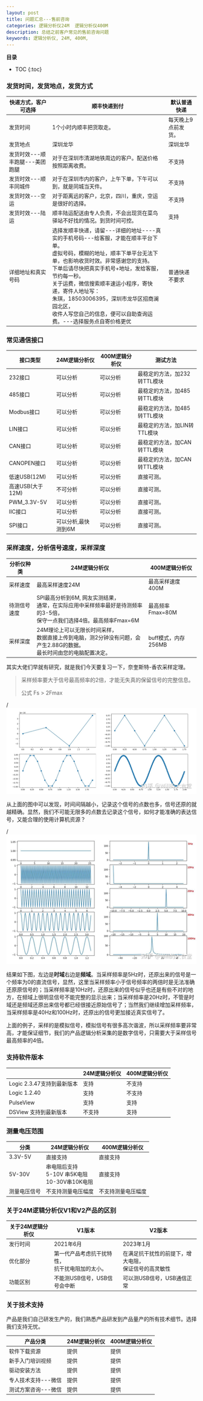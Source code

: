 ```yaml
---
layout: post
title: 问题汇总---售前咨询
categories: 逻辑分析仪24M  逻辑分析仪400M
description: 总结之前客户常见的售前咨询问题
keywords: 逻辑分析仪, 24M, 400M, 
---
```


**目录**

* TOC
{:toc}

### 发货时间，发货地点，发货方式

| 快递方式，客户可选择           | 顺丰快递到付                                                 | 默认普通快递        |
| ------------------------------ | ------------------------------------------------------------ | ------------------- |
| 发货时间                       | 1个小时内顺丰把货取走。                                      | 每天晚上9点前发货。 |
| 发货地点                       | 深圳龙华                                                     | 深圳龙华            |
| 发货时效---顺丰跑腿---美团跑腿 | 对于在深圳市清湖地铁周边的客户。配送价格按照距离收费。       | 不支持              |
| 发货时效---顺丰同城件          | 对于在深圳市内的客户，上午下单，下午可以到，就是同城当天件。 | 不支持              |
| 发货时效---空运                | 对于距离远的客户，北京，四川，重庆，空运是很好的选择。       | 不支持              |
| 发货时效---陆运                | 顺丰陆运配送由专人负责，不会出现货在菜鸟驿站不好找的情况。到货时间可控。 | 支持                |
| 详细地址和真实号码             | 选择发顺丰快递，请留---详细的地址----真实的手机号码---给客服，才能在顺丰平台下单。<br />虚拟号码，模糊的地址，顺丰下单平台无法下单，也影响收货时效。非常感谢您的支持。<br />下单后请尽快把真实手机号+地址，发给客服，节约每一秒。<br />关于运费，微信搜索顺丰速运小程序，寄快递，寄件人地址写：<br />朱琪，18503006395，深圳市龙华区招商澜园北区，<br />收件人写您自己的信息，便可以自助查询运费。---选择服务点自寄价格更优 | 普通快递不要求      |

### 常见通信接口

| 接口类型         | 24M逻辑分析仪       | 400M逻辑分析仪 | 测试方法                     |
| ---------------- | ------------------- | -------------- | ---------------------------- |
| 232接口          | 可以分析            | 可以分析       | 最稳定的方法，加232转TTL模块 |
| 485接口          | 可以分析            | 可以分析       | 最稳定的方法，加485转TTL模块 |
| Modbus接口       | 可以分析            | 可以分析       | 最稳定的方法，加485转TTL模块 |
| LIN接口          | 可以分析            | 可以分析       | 最稳定的方法，加LIN转TTL模块 |
| CAN接口          | 可以分析            | 可以分析       | 最稳定的方法，加CAN转TTL模块 |
| CANOPEN接口      | 可以分析            | 可以分析       | 最稳定的方法，加CAN转TTL模块 |
| 低速USB(12M)     | 可以分析            | 可以分析       | 直接可测。                   |
| 高速USB(大于12M) | 不可分析            | 可以分析       | 直接可测。                   |
| PWM_3.3V-5V      | 可以分析            | 可以分析       | 直接可测。                   |
| IIC接口          | 可以分析            | 可以分析       | 直接可测。                   |
| SPI接口          | 可以分析,最快测到6M | 可以分析       | 直接可测。                   |

### 采样速度，分析信号速度，采样深度

| 分析仪种类 | 24M逻辑分析仪 | 400M逻辑分析仪 |
| ---------- | ------------- | -------------- |
| 采样速度   | 最高采样速度24M  | 最高采样速度400M |
| 待测信号速度           | SPI最高分析到6M, 网友实测结果，<br />通常，在实际应用中采样频率最好是待测频率的3-5倍，<br />保守一点我们选择4倍。最高频率Fmax=6M | 最高频率Fmax=80M |
| 采样深度 | 24M理论上可以无限长时间采样，<br />数据直接上传到电脑，测2分钟没有问题，会产生2.88G的数据。<br />最长时间由您的电脑配置决定。 | buff模式，内存256MB |

其实大佬们早就有研究，就是我们今天要复习一下，奈奎斯特-香农采样定理。

> 采样频率要大于信号最高频率的2倍，才能无失真的保留信号的完整信息。
>
> 公式 Fs > 2Fmax

/![](/images/posts/logic/get-sig1.jpg)

从上面的图中可以发现，时间间隔越小，记录这个信号的点数也多，信号还原的就越精确。显然，我们不可能无限多的点数去记录这个信号，如何才能准确的表达信号，又能合理的使用计算机资源？

/![](/images/posts/logic/get-sig2.jpg)

结果如下图，左边是**时域**右边是**频域**。当采样频率是5Hz时，还原出来的信号是一个频率为0的直流信号，显然，这里当采样频率小于信号频率的两倍时是无法准确还原原信号的；当采样频率是10Hz时，还原出来的信号似乎也还是有些不对的地方，在频域上很明显信号不能完整的显示出来；当采样频率是20Hz时，不管是时域还是频域还原出来信号都已经很接近原始信号了；当然我们继续增加采样频率，当采样频率是40Hz和100Hz时，还原出的信号更加接近真实信号了。

上面的例子，采样的是模拟信号，模拟信号有很多高次谐波，所以采样频率要非常高，才能保证细节，我们的产品逻辑分析采集的是数字信号，只需要大于采样信号最高频率的4倍。

### 支持软件版本

|                            | 24M逻辑分析仪 | 400M逻辑分析仪 |
| -------------------------- | ------------- | -------------- |
| Logic 2.3.47支持到最新版本 | 支持          | 不支持         |
| Logic 1.2.40               | 支持          | 不支持         |
| PulseView                  | 支持          | 支持           |
| DSView 支持到最新版本      | 不支持        | 支持           |

### 测量电压范围

| 分类         | 24M逻辑分析仪                                         | 400M逻辑分析仪     |
| ------------ | ----------------------------------------------------- | ------------------ |
| 3.3V-5V      | 直接支持                                              | 直接支持           |
| 5V-30V       | 串电阻后支持<br />5-10V 串5K电阻<br />10-30V串10K电阻 | 直接支持           |
| 测量电压信号 | 不支持测量电压幅度                                    | 不支持测量电压幅度 |

### 关于24M逻辑分析仪V1和V2产品的区别

| 关于24M逻辑分析仪 | V1版本                                               | V2版本                                                     |
| ----------------- | ---------------------------------------------------- | ---------------------------------------------------------- |
| 发行时间          | 2021年6月                                            | 2023年1月                                                  |
| 优化部分          | 第一代产品考虑抗干扰特性，<br />抗干扰电阻加的太小。 | 在满足抗干扰性的前提下，增大电阻，<br />保证信号的高灵敏性 |
| 功能区别          | 不能测USB信号，USB信号会中断                         | 可以测USB信号，USB通信正常                                 |

### 关于技术支持

产品是我们自己研发生产的，我们熟悉产品研发到产品量产的所有技术细节。选择我们支持无忧。

| 产品分类            | 24M逻辑分析仪 | 400M逻辑分析仪 |
| ------------------- | ------------- | -------------- |
| 软件下载资源        | 提供          | 提供           |
| 新手入门培训视频    | 提供          | 提供           |
| 驱动安装方法        | 提供          | 提供           |
| 专人技术支持---微信 | 提供          | 提供           |
| 测试方案咨询---微信 | 提供          | 提供           |


